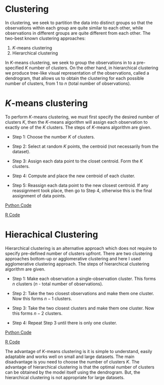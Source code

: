 Clustering
================

In clustering, we seek to partition the data into distinct groups so that the observations within each group are quite similar to each other, while observations in different groups are quite different from each other. The two-best known clustering approaches:

1.  *K*-means clustering
2.  Hierarchical clustering

In *K*-means clustering, we seek to group the observations in to a pre-specified *K* number of clusters. On the other hand, in hierarchical clustering we produce tree-like visual representation of the observations, called a dendrogram, that allows us to obtain the clustering for each possible number of clusters, from 1 to *n* (total number of observations).

# *K*-means clustering

To perform *K*-means clustering, we must first specify the desired number of clusters *K*, then the *K*-means algorithm will assign each observation to exactly one of the *K* clusters. The steps of *K*-means algorithm are given.

-   Step 1: Choose the number *K* of clusters.

-   Step 2: Select at random *K* points, the centroid (not necessarily from the dataset).

-   Step 3: Assign each data point to the closet centroid. Form the *K* clusters.

-   Step 4: Compute and place the new centroid of each cluster.

-   Step 5: Reassign each data point to the new closest centroid. If any reassignment took place, then go to Step 4, otherwise this is the final assignment of data points.

[Python Code](k_means_clustering.ipynb)

[R Code](k_means_clustering.R)

# Hierachical Clustering

Hierarchical clustering is an alternative approach which does not require to specify pre-defined number of clusters upfront. There are two clustering approaches bottom-up or agglomerative clustering and here I used agglomerative clustering approach. The steps of hierarchical clustering algorithm are given.

-   Step 1: Make each observation a single-observation cluster. This forms *n* clusters (*n* - total number of observations).

-   Step 2: Take the two closest observations and make them one cluster. Now this forms *n* − 1 clusters.

-   Step 3: Take the two closest clusters and make them one cluster. Now this forms *n* − 2 clusters.

-   Step 4: Repeat Step 3 until there is only one cluster.

[Python Code](hierarchical_clustering.ipynb)

[R Code](hc.R)

The advantage of *K*-means clustering is it is simple to understand, easily adaptable and works well on small and large datasets. The main disadvantage is you need to choose the number of clusters *K*. The advantage of hierarchical clustering is that the optimal number of clusters can be obtained by the model itself using the dendrogram. But, the hierarchical clustering is not appropriate for large datasets.
